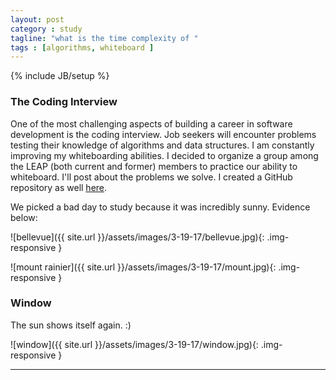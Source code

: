 ```yaml
---
layout: post
category : study
tagline: "what is the time complexity of "
tags : [algorithms, whiteboard ]
---
```

{% include JB/setup %}

### The Coding Interview

One of the most challenging aspects of building a career in software development is the coding interview. Job seekers will encounter problems testing their knowledge of algorithms and data structures. I am constantly improving my whiteboarding abilities. I decided to organize a group among the LEAP (both current and former) members to practice our ability to whiteboard. I'll post about the problems we solve. I created a GitHub repository as well [here](https://github.com/alex-wap/interview-prep).


We picked a bad day to study because it was incredibly sunny. Evidence below:


![bellevue]({{ site.url }}/assets/images/3-19-17/bellevue.jpg){: .img-responsive }

![mount rainier]({{ site.url }}/assets/images/3-19-17/mount.jpg){: .img-responsive }

### Window 

The sun shows itself again. :)

![window]({{ site.url }}/assets/images/3-19-17/window.jpg){: .img-responsive }

---
